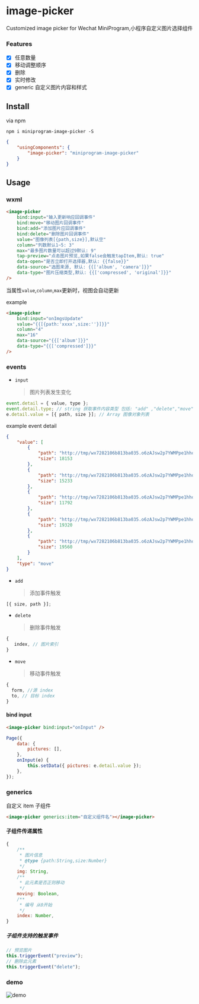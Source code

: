 # image-picker

Customized image picker for Wechat MiniProgram,小程序自定义图片选择组件

### Features

-   [x] 任意数量
-   [x] 移动调整顺序
-   [x] 删除
-   [x] 实时修改
-   [x] generic 自定义图片内容和样式

## Install

via npm

```
npm i miniprogram-image-picker -S
```

```json
{
    "usingComponents": {
        "image-picker": "miniprogram-image-picker"
    }
}
```

## Usage

### wxml

```html
<image-picker
    bind:input="输入更新响应回调事件"
    bind:move="移动图片回调事件"
    bind:add="添加图片应回调事件"
    bind:delete="删除图片回调事件"
    value="图像列表[{path,size}],默认空"
    column="列数默认1~5: 3"
    max="最多图片数量可以超过9默认: 9"
    tap-preview="点击图片预览,如果false会触发tapItem,默认: true"
    data-open="是否立即打开选择器,默认: {{false}}"
    data-source="选图来源, 默认: {{['album', 'camera']}}"
    data-type="图片压缩类型,默认: {{['compressed', 'original']}}"
/>
```

当属性`value`,`column`,`max`更新时，视图会自动更新

example

```html
<image-picker
    bind:input="onImgsUpdate"
    value="{{[{path:'xxxx',size:''}]}}"
    column="4"
    max="16"
    data-source="{{['album']}}"
    data-type="{{['compressed']}}"
/>
```

### events

-   `input`
    > 图片列表发生变化

```js
event.detail = { value, type };
event.detail.type; // string 获取事件内容类型 包括: "add" ,"delete","move"
e.detail.value = [{ path, size }]; // Array 图像对象列表
```

example event detail

```json
{
    "value": [
        {
            "path": "http://tmp/wx7282106b813ba035.o6zAJsw2p7YWMPpe1hhoXcqP7BoE.9SHfItdYeoVz7205b342cc5ec2480d7fea923836a227.jpg",
            "size": 18153
        },
        {
            "path": "http://tmp/wx7282106b813ba035.o6zAJsw2p7YWMPpe1hhoXcqP7BoE.ZaqbvhV5XSs0beb97b7db6208cbd8c1f3001dd83ef5c.jpg",
            "size": 15233
        },
        {
            "path": "http://tmp/wx7282106b813ba035.o6zAJsw2p7YWMPpe1hhoXcqP7BoE.wNsZ7ruZD0sT0668a02aeb46768d750fff59bf6737b8.jpg",
            "size": 11792
        },
        {
            "path": "http://tmp/wx7282106b813ba035.o6zAJsw2p7YWMPpe1hhoXcqP7BoE.vGY6456CvSGvcf8149c4beb7f4deeb3680ae2f219b51.jpg",
            "size": 19320
        },
        {
            "path": "http://tmp/wx7282106b813ba035.o6zAJsw2p7YWMPpe1hhoXcqP7BoE.BImgk5zyXJDv630a1e89c698fee6cef3948394866249.jpg",
            "size": 19560
        }
    ],
    "type": "move"
}
```

-   `add`
    > 添加事件触发

```js
[{ size, path }];
```

-   `delete`
    > 删除事件触发

```js
{
   index, // 图片索引
}
```

-   `move`
    > 移动事件触发

```js
{
  form, //源 index
  to, // 目标 index
}
```

#### bind input

```html
<image-picker bind:input="onInput" />
```

```js
Page({
    data: {
        pictures: [],
    },
    onInput(e) {
        this.setData({ pictures: e.detail.value });
    },
});
```

### generics

自定义 item 子组件

```html
<image-picker generics:item="自定义组件名"></image-picker>
```

#### 子组件传递属性

```js
{
    /**
     * 图片信息
     * @type {path:String,size:Number}
     */
    img: String,
    /**
     * 此元素是否正则移动
     */
    moving: Boolean,
    /**
     * 编号 从0开始
     */
    index: Number,
}
```

##### 子组件支持的触发事件

```js
// 预览图片
this.triggerEvent("preview");
// 删除此元素
this.triggerEvent("delete");
```

### demo

![demo](https://user-images.githubusercontent.com/6290356/58382382-08f0dd80-7ffc-11e9-8e96-1a05a3dab49a.png)
